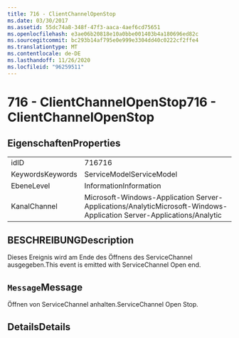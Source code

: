 ```yaml
---
title: 716 - ClientChannelOpenStop
ms.date: 03/30/2017
ms.assetid: 55dc74a8-348f-47f3-aaca-4aef6cd75651
ms.openlocfilehash: e3ae06b20818e10a0bbe001403b4a180696ed82c
ms.sourcegitcommit: bc293b14af795e0e999e3304dd40c0222cf2ffe4
ms.translationtype: MT
ms.contentlocale: de-DE
ms.lasthandoff: 11/26/2020
ms.locfileid: "96259511"
---
```

# <a name="716---clientchannelopenstop"></a><span data-ttu-id="404a1-102">716 - ClientChannelOpenStop</span><span class="sxs-lookup"><span data-stu-id="404a1-102">716 - ClientChannelOpenStop</span></span>

## <a name="properties"></a><span data-ttu-id="404a1-103">Eigenschaften</span><span class="sxs-lookup"><span data-stu-id="404a1-103">Properties</span></span>  
  
|||  
|-|-|  
|<span data-ttu-id="404a1-104">id</span><span class="sxs-lookup"><span data-stu-id="404a1-104">ID</span></span>|<span data-ttu-id="404a1-105">716</span><span class="sxs-lookup"><span data-stu-id="404a1-105">716</span></span>|  
|<span data-ttu-id="404a1-106">Keywords</span><span class="sxs-lookup"><span data-stu-id="404a1-106">Keywords</span></span>|<span data-ttu-id="404a1-107">ServiceModel</span><span class="sxs-lookup"><span data-stu-id="404a1-107">ServiceModel</span></span>|  
|<span data-ttu-id="404a1-108">Ebene</span><span class="sxs-lookup"><span data-stu-id="404a1-108">Level</span></span>|<span data-ttu-id="404a1-109">Information</span><span class="sxs-lookup"><span data-stu-id="404a1-109">Information</span></span>|  
|<span data-ttu-id="404a1-110">Kanal</span><span class="sxs-lookup"><span data-stu-id="404a1-110">Channel</span></span>|<span data-ttu-id="404a1-111">Microsoft-Windows-Application Server-Applications/Analytic</span><span class="sxs-lookup"><span data-stu-id="404a1-111">Microsoft-Windows-Application Server-Applications/Analytic</span></span>|  
  
## <a name="description"></a><span data-ttu-id="404a1-112">BESCHREIBUNG</span><span class="sxs-lookup"><span data-stu-id="404a1-112">Description</span></span>  

 <span data-ttu-id="404a1-113">Dieses Ereignis wird am Ende des Öffnens des ServiceChannel ausgegeben.</span><span class="sxs-lookup"><span data-stu-id="404a1-113">This event is emitted with ServiceChannel Open end.</span></span>  
  
## <a name="message"></a><span data-ttu-id="404a1-114">`Message`</span><span class="sxs-lookup"><span data-stu-id="404a1-114">Message</span></span>  

 <span data-ttu-id="404a1-115">Öffnen von ServiceChannel anhalten.</span><span class="sxs-lookup"><span data-stu-id="404a1-115">ServiceChannel Open Stop.</span></span>  
  
## <a name="details"></a><span data-ttu-id="404a1-116">Details</span><span class="sxs-lookup"><span data-stu-id="404a1-116">Details</span></span>
